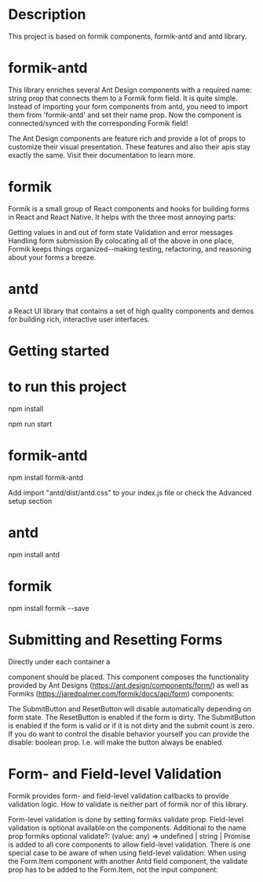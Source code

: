 
# Description
This project is based on formik components, formik-antd and antd library.
# formik-antd
This library enriches several Ant Design components with a required name: string prop that connects them to a Formik form field. It is quite simple. Instead of importing your form components from antd, you need to import them from 'formik-antd' and set their name prop. Now the component is connected/synced with the corresponding Formik field!

The Ant Design components are feature rich and provide a lot of props to customize their visual presentation. These features and also their apis stay exactly the same. Visit their documentation to learn more.
# formik
Formik is a small group of React components and hooks for building forms in React and React Native. It helps with the three most annoying parts:

Getting values in and out of form state
Validation and error messages
Handling form submission
By colocating all of the above in one place, Formik keeps things organized--making testing, refactoring, and reasoning about your forms a breeze.
# antd
 a React UI library  that contains a set of high quality components and demos for building rich, interactive user interfaces.

# Getting started

# to run this project
npm install

npm run start

# formik-antd
npm install formik-antd

Add import "antd/dist/antd.css" to your index.js file or check the Advanced setup section
# antd
 npm install antd
# formik
 npm install formik --save

# Submitting and Resetting Forms
Directly under each <Formik> container a <Form> component should be placed. This component composes the functionality provided by Ant Designs (https://ant.design/components/form/) as well as Formiks (https://jaredpalmer.com/formik/docs/api/form) <Form> components:


The SubmitButton and ResetButton will disable automatically depending on form state. The ResetButton is enabled if the form is dirty. The SubmitButton is enabled if the form is valid or if it is not dirty and the submit count is zero. If you do want to control the disable behavior yourself you can provide the disable: boolean prop. I.e. <SubmitButton disabled={false} /> will make the button always be enabled.

# Form- and Field-level Validation

Formik provides form- and field-level validation callbacks to provide validation logic. How to validate is neither part of formik nor of this library.

Form-level validation is done by setting formiks validate prop. Field-level validation is optional available on the components. Additional to the name prop formiks optional validate?: (value: any) => undefined | string | Promise<any> is added to all core components to allow field-level validation. There is one special case to be aware of when using field-level validation: When using the Form.Item component with another Antd field component, the validate prop has to be added to the Form.Item, not the input component:





